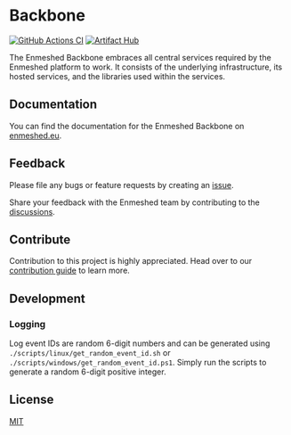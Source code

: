 # Backbone

[![GitHub Actions CI](https://github.com/nmshd/backbone/workflows/Publish/badge.svg)](https://github.com/nmshd/backbone/actions?query=workflow%3APublish)
[![Artifact Hub](https://img.shields.io/endpoint?url=https://artifacthub.io/badge/repository/enmeshed-backbone)](https://artifacthub.io/packages/helm/enmeshed-backbone/backbone-helm-chart)

The Enmeshed Backbone embraces all central services required by the Enmeshed platform to work. It consists of the underlying infrastructure, its hosted services, and the libraries used within the services.

## Documentation

You can find the documentation for the Enmeshed Backbone on [enmeshed.eu](https://enmeshed.eu/explore/backbone).

## Feedback

Please file any bugs or feature requests by creating an [issue](https://github.com/nmshd/feedback/issues).

Share your feedback with the Enmeshed team by contributing to the [discussions](https://github.com/nmshd/feedback/discussions).

## Contribute

Contribution to this project is highly appreciated. Head over to our [contribution guide](https://github.com/nmshd/.github/blob/main/CONTRIBUTING.md) to learn more.

## Development

### Logging

Log event IDs are random 6-digit numbers and can be generated using `./scripts/linux/get_random_event_id.sh` or `./scripts/windows/get_random_event_id.ps1`. Simply run the scripts to generate a random 6-digit positive integer.

## License

[MIT](LICENSE)
